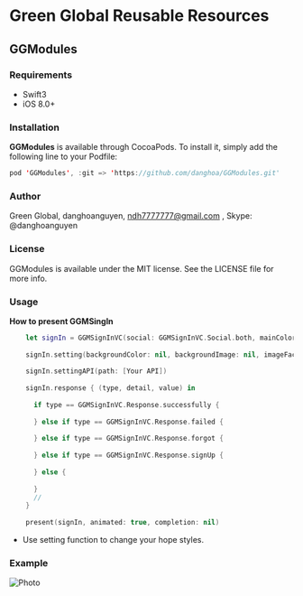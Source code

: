 # Green Global Reusable Resources
## GGModules

### Requirements
* Swift3
* iOS 8.0+

### Installation

**GGModules** is available through CocoaPods. To install it, simply add the following line to your Podfile:

```swift
pod 'GGModules', :git => 'https://github.com/danghoa/GGModules.git'
```

### Author

Green Global, danghoanguyen, <ndh7777777@gmail.com> , Skype: @danghoanguyen

### License

GGModules is available under the MIT license. See the LICENSE file for more info.

### Usage

**How to present GGMSingIn**

```swift
    let signIn = GGMSignInVC(social: GGMSignInVC.Social.both, mainColor: UIColor.magenta, name: "Jonas Brothers")
    
    signIn.setting(backgroundColor: nil, backgroundImage: nil, imageFacebook: nil, imageGoogle: nil)
    
    signIn.settingAPI(path: [Your API])
    
    signIn.response { (type, detail, value) in
      
      if type == GGMSignInVC.Response.successfully {
        
      } else if type == GGMSignInVC.Response.failed {
        
      } else if type == GGMSignInVC.Response.forgot {
        
      } else if type == GGMSignInVC.Response.signUp {
        
      } else {
        
      }
      //
    }
    
    present(signIn, animated: true, completion: nil)
```
* Use setting function to change your hope styles.

### Example

![Photo](http://i.imgur.com/KxcFYZo.jpg)
